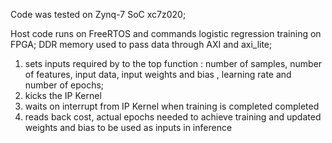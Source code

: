 Code was tested on Zynq-7 SoC xc7z020;

Host code runs on FreeRTOS and commands logistic regression training on FPGA; 
DDR memory used to pass data through AXI and axi_lite;

1) sets inputs required by to the top function : number of samples, number of features,
input data, input weights and bias , learning rate and number of epochs;
2) kicks the IP Kernel
3) waits on interrupt from IP Kernel when training is completed completed
4) reads back cost, actual epochs needed to achieve training and updated weights and bias to be used as inputs in inference

